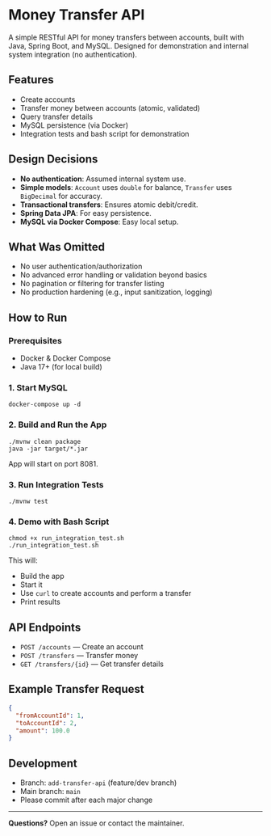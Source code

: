 # Money Transfer API

A simple RESTful API for money transfers between accounts, built with Java, Spring Boot, and MySQL. Designed for demonstration and internal system integration (no authentication).

## Features
- Create accounts
- Transfer money between accounts (atomic, validated)
- Query transfer details
- MySQL persistence (via Docker)
- Integration tests and bash script for demonstration

## Design Decisions
- **No authentication**: Assumed internal system use.
- **Simple models**: `Account` uses `double` for balance, `Transfer` uses `BigDecimal` for accuracy.
- **Transactional transfers**: Ensures atomic debit/credit.
- **Spring Data JPA**: For easy persistence.
- **MySQL via Docker Compose**: Easy local setup.

## What Was Omitted
- No user authentication/authorization
- No advanced error handling or validation beyond basics
- No pagination or filtering for transfer listing
- No production hardening (e.g., input sanitization, logging)

## How to Run

### Prerequisites
- Docker & Docker Compose
- Java 17+ (for local build)

### 1. Start MySQL
```
docker-compose up -d
```

### 2. Build and Run the App
```
./mvnw clean package
java -jar target/*.jar
```

App will start on port 8081.

### 3. Run Integration Tests
```
./mvnw test
```

### 4. Demo with Bash Script
```
chmod +x run_integration_test.sh
./run_integration_test.sh
```

This will:
- Build the app
- Start it
- Use `curl` to create accounts and perform a transfer
- Print results

## API Endpoints

- `POST /accounts` — Create an account
- `POST /transfers` — Transfer money
- `GET /transfers/{id}` — Get transfer details

## Example Transfer Request
```json
{
  "fromAccountId": 1,
  "toAccountId": 2,
  "amount": 100.0
}
```

## Development
- Branch: `add-transfer-api` (feature/dev branch)
- Main branch: `main`
- Please commit after each major change

---

**Questions?** Open an issue or contact the maintainer. 